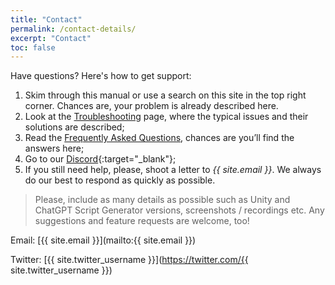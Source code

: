```yaml
---
title: "Contact"
permalink: /contact-details/
excerpt: "Contact"
toc: false
---
```


Have questions? Here's how to get support:
1. Skim through this manual or use a search on this site in the top right corner. Chances are, your problem is already described here. 
1. Look at the [Troubleshooting](/troubleshooting/) page, where the typical issues and their solutions are described;
1. Read the [Frequently Asked Questions](/faqs/), chances are you’ll find the answers here;
1. Go to our [Discord](https://discord.gg/GBAeuWC9qS){:target="_blank"};
1. If you still need help, please, shoot a letter to _{{ site.email }}_. We always do our best to respond as quickly as possible.

> Please, include as many details as possible such as Unity and ChatGPT Script Generator versions, screenshots / recordings etc. Any suggestions and feature requests are welcome, too!

Email: [{{ site.email }}](mailto:{{ site.email }})

Twitter: [{{ site.twitter_username }}](https://twitter.com/{{ site.twitter_username }})
